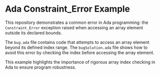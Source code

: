 # Ada Constraint_Error Example

This repository demonstrates a common error in Ada programming:  the `Constraint_Error` exception raised when accessing an array element outside its declared bounds.

The `bug.ada` file contains code that attempts to access an array element beyond its defined index range. The `bugSolution.ada` file shows how to avoid this error by checking the index before accessing the array element.

This example highlights the importance of rigorous array index checking in Ada to ensure program robustness.